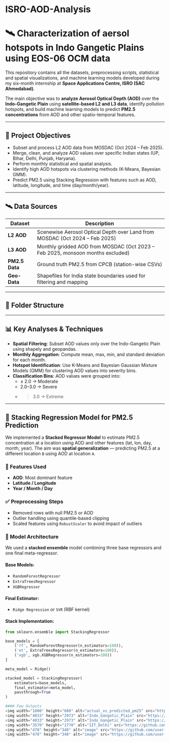 # ISRO-AOD-Analysis
# 🛰️ Characterization of aersol hotspots in Indo Gangetic Plains using EOS-06 OCM data
This repository contains all the datasets, preprocessing scripts, statistical and spatial visualizations, and machine learning models developed during my six-month internship at **Space Applications Centre, ISRO (SAC Ahmedabad)**.

The main objective was to **analyze Aerosol Optical Depth (AOD)** over the **Indo-Gangetic Plain** using **satellite-based L2 and L3 data**, identify pollution hotspots, and build machine learning models to predict **PM2.5 concentrations** from AOD and other spatio-temporal features.

---

## 📌 Project Objectives

- Subset and process L2 AOD data from MOSDAC (Oct 2024 – Feb 2025).
- Merge, clean, and analyze AOD values over specific Indian states (UP, Bihar, Delhi, Punjab, Haryana).
- Perform monthly statistical and spatial analysis.
- Identify high AOD hotspots via clustering methods (K-Means, Bayesian GMM).
- Predict PM2.5 using Stacking Regression with features such as AOD, latitude, longitude, and time (day/month/year).

---

## 🛰️ Data Sources

| Dataset | Description |
|--------|-------------|
| **L2 AOD** | Scenewise Aerosol Optical Depth over Land from MOSDAC (Oct 2024 – Feb 2025) |
| **L3 AOD** | Monthly gridded AOD from MOSDAC (Oct 2023 – Feb 2025, monsoon months excluded) |
| **PM2.5 Data** | Ground truth PM2.5 from CPCB (station-wise CSVs) |
| **Geo-Data** | Shapefiles for India state boundaries used for filtering and mapping |

---

## 📁 Folder Structure

---

## 📊 Key Analyses & Techniques

- **Spatial Filtering**: Subset AOD values only over the Indo-Gangetic Plain using shapely and geopandas.
- **Monthly Aggregation**: Compute mean, max, min, and standard deviation for each month.
- **Hotspot Identification**: Use K-Means and Bayesian Gaussian Mixture Models (GMM) for clustering AOD values into severity bins.
- **Classification Bins**: AOD values were grouped into:
  - ≤ 2.0 → Moderate
  - 2.0–3.0 → Severe
  - > 3.0  → Extreme

---

## 🤖 Stacking Regression Model for PM2.5 Prediction

We implemented a **Stacked Regressor Model** to estimate PM2.5 concentration at a location using AOD and other features (lat, lon, day, month, year). The aim was **spatial generalization** — predicting PM2.5 at a different location `B` using AOD at location `A`.

### 📌 Features Used

- **AOD**: Most dominant feature
- **Latitude / Longitude**
- **Year / Month / Day**

### ✅ Preprocessing Steps

- Removed rows with null PM2.5 or AOD
- Outlier handling using quantile-based clipping
- Scaled features using `RobustScaler` to avoid impact of outliers

### 🧠 Model Architecture

We used a **stacked ensemble** model combining three base regressors and one final meta-regressor.

#### Base Models:

- `RandomForestRegressor`
- `ExtraTreesRegressor`
- `XGBRegressor`

#### Final Estimator:

- `Ridge Regression` or `SVR` (RBF kernel)

#### Stack Implementation:

```python
from sklearn.ensemble import StackingRegressor

base_models = [
    ('rf', RandomForestRegressor(n_estimators=100)),
    ('et', ExtraTreesRegressor(n_estimators=100)),
    ('xgb', xgb.XGBRegressor(n_estimators=100))
]

meta_model = Ridge()

stacked_model = StackingRegressor(
    estimators=base_models,
    final_estimator=meta_model,
    passthrough=True
)

#### Few Outputs
<img width="1000" height="600" alt="actual_vs_predicted_pm25" src="https://github.com/user-attachments/assets/79fe354b-69cf-4d77-bfeb-0a92d3f3112a" />
<img width="4033" height="2973" alt="Indo_Gangetic_Plain" src="https://github.com/user-attachments/assets/53ecbf73-7da5-463b-9ca7-c8316f9d8d88" />
<img width="4033" height="2973" alt="Indo_Gangetic_Plain" src="https://github.com/user-attachments/assets/16637fee-ffc4-456e-9048-3865b1423c44" />
<img width="3570" height="1770" alt="IIT_Delhi" src="https://github.com/user-attachments/assets/80eed628-bf64-4a4a-8451-ca38362fd43f" />
<img width="478" height="340" alt="image" src="https://github.com/user-attachments/assets/7fff8007-4aa1-4576-a6b5-e4a04b49ec20" />
<img width="478" height="340" alt="image" src="https://github.com/user-attachments/assets/7c2913f1-3f6b-4524-9039-b8bd2fc98f3d" />






